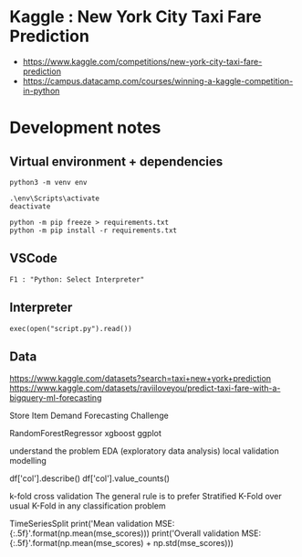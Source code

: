 # Kaggle : New York City Taxi Fare Prediction

- https://www.kaggle.com/competitions/new-york-city-taxi-fare-prediction
- https://campus.datacamp.com/courses/winning-a-kaggle-competition-in-python

# Development notes

## Virtual environment + dependencies
```
python3 -m venv env

.\env\Scripts\activate
deactivate

python -m pip freeze > requirements.txt
python -m pip install -r requirements.txt
```
## VSCode
```
F1 : "Python: Select Interpreter"
```
## Interpreter
```
exec(open("script.py").read())
```
## Data

https://www.kaggle.com/datasets?search=taxi+new+york+prediction
https://www.kaggle.com/datasets/raviiloveyou/predict-taxi-fare-with-a-bigquery-ml-forecasting

Store Item Demand Forecasting Challenge

RandomForestRegressor
xgboost
ggplot 

understand the problem
EDA (exploratory data analysis)
local validation
modelling

df['col'].describe()
df['col'].value_counts()

k-fold cross validation
The general rule is to prefer Stratified K-Fold over usual K-Fold in any classification problem

TimeSeriesSplit
print('Mean validation MSE: {:.5f}'.format(np.mean(mse_scores)))
print('Overall validation MSE: {:.5f}'.format(np.mean(mse_scores) + np.std(mse_scores)))